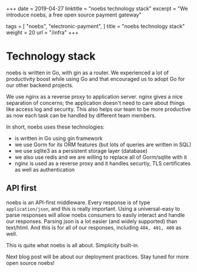 +++
date = 2019-04-27
linktitle = "noebs technology stack"
excerpt = "We introduce noebs, a free open source payment gateway"

tags =  [
	"noebs",
	 "electronic-payment",
]
title = "noebs technology stack"
weight = 20
url = "/infra"
+++

# Technology stack
noebs is written in Go, with gin as a router. We experienced a lot of productivity boost while using Go and that encouraged us to adopt Go for our other backend projects.

We use nginx as a reverse proxy to application server. nginx gives a nice separation of concerns; the application doesn't need to care about things like access log and security. This also helps our team to be more productive as now each task can be handled by different team members.

In short, noebs uses these technologies:
- is written in Go using gin framework
- we use Gorm for its ORM features (but lots of queries are written in SQL)
- we use sqlite3 as a persistent storage layer (database)
- we also use redis and we are willing to replace all of Gorm/sqlite with it
- nginx is used as a reverse proxy and it handles securtiy, TLS certificates as well as authentication


## API first
noebs is an API-first middleware. Every response is of type `application/json`, and this is really important. Using a universal-easy to parse responses will allow noebs consumers to easily interact and handle our responses. Parsing json is a lot easier (and widely supported) than text/html. And this is for all of our responses, including `404, 401, 400` as well.

This is quite what noebs is all about. Simplicity built-in.

Next blog post will be about our deployment practices. Stay tuned for more open source noebs!